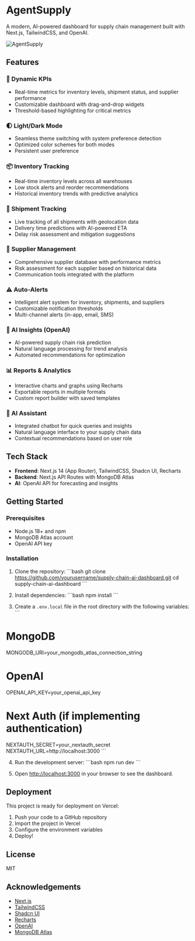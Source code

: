 # AgentSupply

A modern, AI-powered dashboard for supply chain management built with Next.js, TailwindCSS, and OpenAI.

![AgentSupply](public/dashboard-preview.png)

## Features

### 🔄 Dynamic KPIs
- Real-time metrics for inventory levels, shipment status, and supplier performance
- Customizable dashboard with drag-and-drop widgets
- Threshold-based highlighting for critical metrics

### 🌓 Light/Dark Mode
- Seamless theme switching with system preference detection
- Optimized color schemes for both modes
- Persistent user preference

### 📦 Inventory Tracking
- Real-time inventory levels across all warehouses
- Low stock alerts and reorder recommendations
- Historical inventory trends with predictive analytics

### 🚚 Shipment Tracking
- Live tracking of all shipments with geolocation data
- Delivery time predictions with AI-powered ETA
- Delay risk assessment and mitigation suggestions

### 👥 Supplier Management
- Comprehensive supplier database with performance metrics
- Risk assessment for each supplier based on historical data
- Communication tools integrated with the platform

### ⚠️ Auto-Alerts
- Intelligent alert system for inventory, shipments, and suppliers
- Customizable notification thresholds
- Multi-channel alerts (in-app, email, SMS)

### 🧠 AI Insights (OpenAI)
- AI-powered supply chain risk prediction
- Natural language processing for trend analysis
- Automated recommendations for optimization

### 📊 Reports & Analytics
- Interactive charts and graphs using Recharts
- Exportable reports in multiple formats
- Custom report builder with saved templates

### 💬 AI Assistant
- Integrated chatbot for quick queries and insights
- Natural language interface to your supply chain data
- Contextual recommendations based on user role

## Tech Stack

- **Frontend**: Next.js 14 (App Router), TailwindCSS, Shadcn UI, Recharts
- **Backend**: Next.js API Routes with MongoDB Atlas
- **AI**: OpenAI API for forecasting and insights

## Getting Started

### Prerequisites

- Node.js 18+ and npm
- MongoDB Atlas account
- OpenAI API key

### Installation

1. Clone the repository:
\`\`\`bash
git clone https://github.com/yourusername/supply-chain-ai-dashboard.git
cd supply-chain-ai-dashboard
\`\`\`

2. Install dependencies:
\`\`\`bash
npm install
\`\`\`

3. Create a `.env.local` file in the root directory with the following variables:
\`\`\`
# MongoDB
MONGODB_URI=your_mongodb_atlas_connection_string

# OpenAI
OPENAI_API_KEY=your_openai_api_key

# Next Auth (if implementing authentication)
NEXTAUTH_SECRET=your_nextauth_secret
NEXTAUTH_URL=http://localhost:3000
\`\`\`

4. Run the development server:
\`\`\`bash
npm run dev
\`\`\`

5. Open [http://localhost:3000](http://localhost:3000) in your browser to see the dashboard.

## Deployment

This project is ready for deployment on Vercel:

1. Push your code to a GitHub repository
2. Import the project in Vercel
3. Configure the environment variables
4. Deploy!

## License

MIT

## Acknowledgements

- [Next.js](https://nextjs.org/)
- [TailwindCSS](https://tailwindcss.com/)
- [Shadcn UI](https://ui.shadcn.com/)
- [Recharts](https://recharts.org/)
- [OpenAI](https://openai.com/)
- [MongoDB Atlas](https://www.mongodb.com/atlas)
